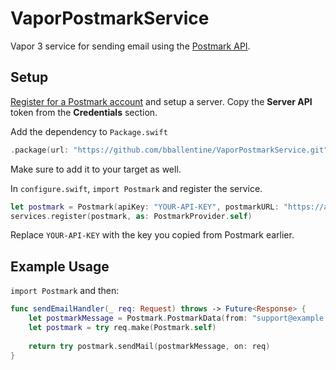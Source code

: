 # VaporPostmarkService
Vapor 3 service for sending email using the [Postmark API](https://postmarkapp.com). 

## Setup
[Register for a Postmark account](https://postmarkapp.com) and setup a server. Copy the **Server API** token from the **Credentials** section. 

Add the dependency to `Package.swift`

```swift
.package(url: "https://github.com/bballentine/VaporPostmarkService.git", from: "0.1.0")
```

Make sure to add it to your target as well.

In `configure.swift`, `import Postmark` and register the service. 

```swift
let postmark = Postmark(apiKey: "YOUR-API-KEY", postmarkURL: "https://api.postmarkapp.com/email")
services.register(postmark, as: PostmarkProvider.self)
```

Replace `YOUR-API-KEY` with the key you copied from Postmark earlier.

## Example Usage

`import Postmark` and then:

```swift
func sendEmailHandler(_ req: Request) throws -> Future<Response> {
    let postmarkMessage = Postmark.PostmarkData(from: "support@example.com", to: "user@example.com", subject: "Welcome!", text: "Hi. Welcome to my awesome service.", html: "<h1>Welcome to my awesome service</h1>")
    let postmark = try req.make(Postmark.self)
    
    return try postmark.sendMail(postmarkMessage, on: req)
}
```
